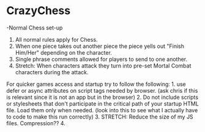 # CrazyChess

-Normal Chess set-up
1. All normal rules apply for Chess. 
2. When one piece takes out another piece the piece yells out "Finish Him/Her" depending on the character.
3. Single phrase comments allowed for players to send to one another.
4. Stretch: When characters attack they turn into pre-set Mortal Combat characters during the attack. 

For quicker games access and startup try to follow the following: 
    1. use defer or async attributes on script tags needed by browser. (ask chris if this is relevant since it is not an app but in the browser)
    2. Do not include scripts or stylesheets that don't participate in the critical path of your startup HTML file. Load them only when needed. (look into this to see what I actually have to code to make this run correctly)
    3. STRETCH: Reduce the size of my JS files. Compression?? 
    4. 
